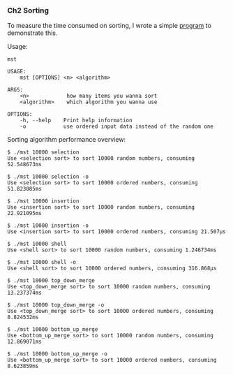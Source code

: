### Ch2 Sorting

To measure the time consumed on sorting, I wrote a simple [program](https://github.com/SteveLauC/Algorithms-4th-Edition/tree/main/Ch2/time_measure) to demonstrate
this.

Usage:
```shell
mst

USAGE:
    mst [OPTIONS] <n> <algorithm>

ARGS:
    <n>            how many items you wanna sort
    <algorithm>    which algorithm you wanna use

OPTIONS:
    -h, --help    Print help information
    -o            use ordered input data instead of the random one
```


Sorting algorithm performance overview:
```shell
$ ./mst 10000 selection
Use <selection sort> to sort 10000 random numbers, consuming 52.548673ms

$ ./mst 10000 selection -o
Use <selection sort> to sort 10000 ordered numbers, consuming 51.823085ms

$ ./mst 10000 insertion
Use <insertion sort> to sort 10000 random numbers, consuming 22.921095ms

$ ./mst 10000 insertion -o
Use <insertion sort> to sort 10000 ordered numbers, consuming 21.507µs

$ ./mst 10000 shell
Use <shell sort> to sort 10000 random numbers, consuming 1.246734ms

$ ./mst 10000 shell -o
Use <shell sort> to sort 10000 ordered numbers, consuming 316.868µs

$ ./mst 10000 top_down_merge
Use <top_down_merge sort> to sort 10000 random numbers, consuming 13.237374ms

$ ./mst 10000 top_down_merge -o
Use <top_down_merge sort> to sort 10000 ordered numbers, consuming 8.824532ms

$ ./mst 10000 bottom_up_merge
Use <bottom_up_merge sort> to sort 10000 random numbers, consuming 12.869071ms

$ ./mst 10000 bottom_up_merge -o
Use <bottom_up_merge sort> to sort 10000 ordered numbers, consuming 8.623859ms
```
